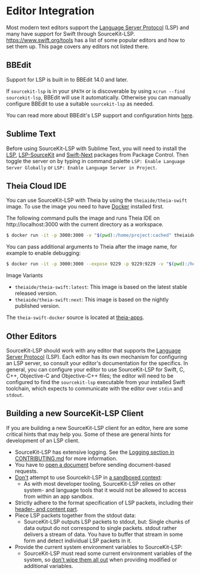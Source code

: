 # Editor Integration

Most modern text editors support the [Language Server Protocol](https://microsoft.github.io/language-server-protocol/) (LSP) and many have support for Swift through SourceKit-LSP. https://www.swift.org/tools has a list of some popular editors and how to set them up. This page covers any editors not listed there.

<!-- Editors are sorted alphabetically followed by the generic other editor section -->

## BBEdit

Support for LSP is built in to BBEdit 14.0 and later.

If `sourcekit-lsp` is in your `$PATH` or is discoverable by using `xcrun --find sourcekit-lsp`, BBEdit will use it automatically. Otherwise you can manually configure BBEdit to use a suitable `sourcekit-lsp` as needed.

You can read more about BBEdit's LSP support and configuration hints [here](https://www.barebones.com/support/bbedit/lsp-notes.html).

## Sublime Text

Before using SourceKit-LSP with Sublime Text, you will need to install the [LSP](https://packagecontrol.io/packages/LSP), [LSP-SourceKit](https://github.com/sublimelsp/LSP-SourceKit) and [Swift-Next](https://github.com/Swift-Next/Swift-Next) packages from Package Control. Then toggle the server on by typing in command palette `LSP: Enable Language Server Globally` or `LSP: Enable Language Server in Project`.

## Theia Cloud IDE

You can use SourceKit-LSP with Theia by using the `theiaide/theia-swift` image. To use the image you need to have [Docker](https://docs.docker.com/get-started/) installed first.

The following command pulls the image and runs Theia IDE on http://localhost:3000 with the current directory as a workspace.

```bash
$ docker run -it -p 3000:3000 -v "$(pwd):/home/project:cached" theiaide/theia-swift:next
```

You can pass additional arguments to Theia after the image name, for example to enable debugging:

```bash
$ docker run -it -p 3000:3000 --expose 9229 -p 9229:9229 -v "$(pwd):/home/project:cached" theiaide/theia-swift:next --inspect=0.0.0.0:9229
```

Image Variants
- `theiaide/theia-swift:latest`: This image is based on the latest stable released version.
- `theiaide/theia-swift:next`: This image is based on the nightly published version.

The `theia-swift-docker` source is located at [theia-apps](https://github.com/theia-ide/theia-apps).

## Other Editors

SourceKit-LSP should work with any editor that supports the [Language Server Protocol](https://microsoft.github.io/language-server-protocol/) (LSP). Each editor has its own mechanism for configuring an LSP server, so consult your editor's documentation for the specifics. In general, you can configure your editor to use SourceKit-LSP for Swift, C, C++, Objective-C and Objective-C++ files; the editor will need to be configured to find the `sourcekit-lsp` executable from your installed Swift toolchain, which expects to communicate with the editor over `stdin` and `stdout`.

## Building a new SourceKit-LSP Client

If you are building a new SourceKit-LSP client for an editor, here are some critical hints that may help you. Some of these are general hints for development of an LSP client.

- SourceKit-LSP has extensive logging. See the [Logging section in CONTRIBUTING.md](../CONTRIBUTING.md#logging) for more information.
- You have to [open a document](https://microsoft.github.io/language-server-protocol/specifications/lsp/3.17/specification/#textDocument_didOpen) before sending document-based requests.
- [Don't](https://forums.swift.org/t/how-do-you-build-a-sandboxed-editor-that-uses-sourcekit-lsp/40906) attempt to use Sourcekit-LSP in [a sandboxed context](https://developer.apple.com/documentation/xcode/configuring-the-macos-app-sandbox):
    - As with most developer tooling, SourceKit-LSP relies on other system- and language tools that it would not be allowed to access from within an app sandbox.
- Strictly adhere to the format specification of LSP packets, including their [header- and content part](https://microsoft.github.io/language-server-protocol/specifications/lsp/3.17/specification/#headerPart).
- Piece LSP packets together from the stdout data:
  - SourceKit-LSP outputs LSP packets to stdout, but: Single chunks of data output do not correspond to single packets. stdout rather delivers a stream of data. You have to buffer that stream in some form and detect individual LSP packets in it.
- Provide the current system environment variables to SourceKit-LSP:
  - SourceKit-LSP must read some current environment variables of the system, so [don't wipe them all out](https://forums.swift.org/t/making-a-sourcekit-lsp-client-find-references-fails-solved/57426) when providing modified or additional variables.

